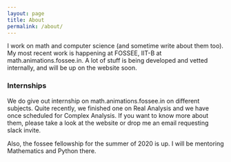 ```yaml
---
layout: page
title: About
permalink: /about/
---
```


I work on math and computer science (and sometime write about them too). My most recent work is happening at FOSSEE, IIT-B at math.animations.fossee.in. A lot of stuff is being
developed and vetted internally, and will be up on the website soon.

### Internships
We do give out internship on math.animations.fossee.in on different subjects. Quite recently, we finished one on Real Analysis and we have once scheduled for Complex Analysis.
If you want to know more about them, please take a look at the website or drop me an email requesting slack invite.

Also, the fossee fellowship for the summer of 2020 is up. I will be mentoring Mathematics and Python there.
